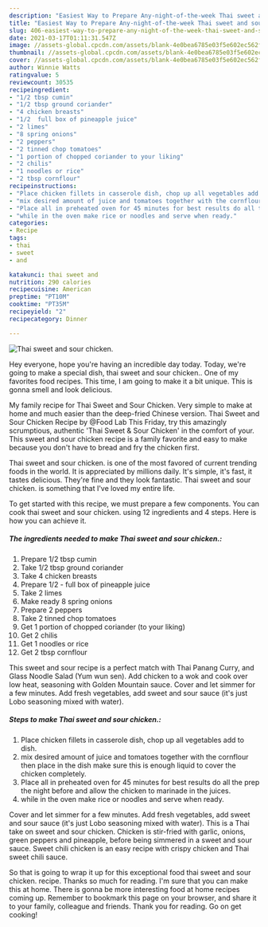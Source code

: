 ```yaml
---
description: "Easiest Way to Prepare Any-night-of-the-week Thai sweet and sour chicken."
title: "Easiest Way to Prepare Any-night-of-the-week Thai sweet and sour chicken."
slug: 406-easiest-way-to-prepare-any-night-of-the-week-thai-sweet-and-sour-chicken
date: 2021-03-17T01:11:31.547Z
image: //assets-global.cpcdn.com/assets/blank-4e0bea6785e03f5e602ec562f230caae08da540cada707380b4fe1bbebba43da.png
thumbnail: //assets-global.cpcdn.com/assets/blank-4e0bea6785e03f5e602ec562f230caae08da540cada707380b4fe1bbebba43da.png
cover: //assets-global.cpcdn.com/assets/blank-4e0bea6785e03f5e602ec562f230caae08da540cada707380b4fe1bbebba43da.png
author: Winnie Watts
ratingvalue: 5
reviewcount: 30535
recipeingredient:
- "1/2 tbsp cumin"
- "1/2 tbsp ground coriander"
- "4 chicken breasts"
- "1/2  full box of pineapple juice"
- "2 limes"
- "8 spring onions"
- "2 peppers"
- "2 tinned chop tomatoes"
- "1 portion of chopped coriander to your liking"
- "2 chilis"
- "1 noodles or rice"
- "2 tbsp cornflour"
recipeinstructions:
- "Place chicken fillets in casserole dish, chop up all vegetables add to dish."
- "mix desired amount of juice and tomatoes together with the cornflour then place in the dish make sure this is enough liquid to cover the chicken completely."
- "Place all in preheated oven for 45 minutes for best results do all the prep the night before and allow the chicken to marinade in the juices."
- "while in the oven make rice or noodles and serve when ready."
categories:
- Recipe
tags:
- thai
- sweet
- and

katakunci: thai sweet and 
nutrition: 290 calories
recipecuisine: American
preptime: "PT10M"
cooktime: "PT35M"
recipeyield: "2"
recipecategory: Dinner

---
```



![Thai sweet and sour chicken.](//assets-global.cpcdn.com/assets/blank-4e0bea6785e03f5e602ec562f230caae08da540cada707380b4fe1bbebba43da.png)

Hey everyone, hope you're having an incredible day today. Today, we're going to make a special dish, thai sweet and sour chicken.. One of my favorites food recipes. This time, I am going to make it a bit unique. This is gonna smell and look delicious.

My family recipe for Thai Sweet and Sour Chicken. Very simple to make at home and much easier than the deep-fried Chinese version. Thai Sweet and Sour Chicken Recipe by @Food Lab This Friday, try this amazingly scrumptious, authentic &#39;Thai Sweet &amp; Sour Chicken&#39; in the comfort of your. This sweet and sour chicken recipe is a family favorite and easy to make because you don&#39;t have to bread and fry the chicken first.

Thai sweet and sour chicken. is one of the most favored of current trending foods in the world. It is appreciated by millions daily. It's simple, it's fast, it tastes delicious. They're fine and they look fantastic. Thai sweet and sour chicken. is something that I've loved my entire life.


To get started with this recipe, we must prepare a few components. You can cook thai sweet and sour chicken. using 12 ingredients and 4 steps. Here is how you can achieve it.

<!--inarticleads1-->

##### The ingredients needed to make Thai sweet and sour chicken.:

1. Prepare 1/2 tbsp cumin
1. Take 1/2 tbsp ground coriander
1. Take 4 chicken breasts
1. Prepare 1/2 - full box of pineapple juice
1. Take 2 limes
1. Make ready 8 spring onions
1. Prepare 2 peppers
1. Take 2 tinned chop tomatoes
1. Get 1 portion of chopped coriander (to your liking)
1. Get 2 chilis
1. Get 1 noodles or rice
1. Get 2 tbsp cornflour


This sweet and sour recipe is a perfect match with Thai Panang Curry, and Glass Noodle Salad (Yum wun sen). Add chicken to a wok and cook over low heat, seasoning with Golden Mountain sauce. Cover and let simmer for a few minutes. Add fresh vegetables, add sweet and sour sauce (it&#39;s just Lobo seasoning mixed with water). 

<!--inarticleads2-->

##### Steps to make Thai sweet and sour chicken.:

1. Place chicken fillets in casserole dish, chop up all vegetables add to dish.
1. mix desired amount of juice and tomatoes together with the cornflour then place in the dish make sure this is enough liquid to cover the chicken completely.
1. Place all in preheated oven for 45 minutes for best results do all the prep the night before and allow the chicken to marinade in the juices.
1. while in the oven make rice or noodles and serve when ready.


Cover and let simmer for a few minutes. Add fresh vegetables, add sweet and sour sauce (it&#39;s just Lobo seasoning mixed with water). This is a Thai take on sweet and sour chicken. Chicken is stir-fried with garlic, onions, green peppers and pineapple, before being simmered in a sweet and sour sauce. Sweet chili chicken is an easy recipe with crispy chicken and Thai sweet chili sauce. 

So that is going to wrap it up for this exceptional food thai sweet and sour chicken. recipe. Thanks so much for reading. I'm sure that you can make this at home. There is gonna be more interesting food at home recipes coming up. Remember to bookmark this page on your browser, and share it to your family, colleague and friends. Thank you for reading. Go on get cooking!
